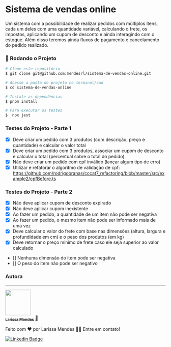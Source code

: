 # Sistema de vendas online

Um sistema com a possibilidade de realizar pedidos com múltiplos itens, cada um deles com uma quantidade variável, calculando o frete, os impostos, aplicando um cupom de desconto e ainda interagindo com o estoque. Além disso teremos ainda fluxos de pagamento e cancelamento do pedido realizado.


### 🎲 Rodando o Projeto 
```bash
# Clone este repositório
$ git clone git@github.com:mendesrl/sistema-de-vendas-online.git

# Acesse a pasta do projeto no terminal/cmd
$ cd sistema-de-vendas-online

# Instale as dependências
$ pnpm install

# Para executar os testes
$  npx jest
```

### Testes do Projeto - Parte 1
- [x] Deve criar um pedido com 3 produtos (com descrição, preço e quantidade) e calcular o valor total
- [x] Deve criar um pedido com 3 produtos, associar um cupom de desconto e calcular o total (percentual sobre o total do pedido)
- [x] Não deve criar um pedido com cpf inválido (lançar algum tipo de erro)
- [x] Utilizar e refatorar o algoritmo de validação de cpf: https://github.com/rodrigobranas/cccat7_refactoring/blob/master/src/example2/cpfBefore.ts
### Testes do Projeto - Parte 2
- [x] Não deve aplicar cupom de desconto expirado
- [x] Não deve aplicar cupom inexistente
- [x] Ao fazer um pedido, a quantidade de um item não pode ser negativa
- [x] Ao fazer um pedido, o mesmo item não pode ser informado mais de uma vez
- [x] Deve calcular o valor do frete com base nas dimensões (altura, largura e profundidade em cm) e o peso dos produtos (em kg)
- [x] Deve retornar o preço mínimo de frete caso ele seja superior ao valor calculado
- [] Nenhuma dimensão do item pode ser negativa
- [] O peso do item não pode ser negativo


### Autora
---

<a href="https://larissamendes.hashnode.dev/">
 <img src="https://github.com/mendesrl.png" width="80px;" alt=""/>
 <br />
 <sub><b>Larissa Mendes</b></sub></a> <a href="https://larissamendes.hashnode.dev/">🚀</a>


Feito com ❤️ por Larissa Mendes 👋🏽 Entre em contato!

[![Linkedin Badge](https://img.shields.io/badge/-Larissa-blue?style=flat-square&logo=Linkedin&logoColor=white&link=https://www.linkedin.com/in/larissamendesribeiro/)](https://www.linkedin.com/in/larissamendesribeiro/) 
